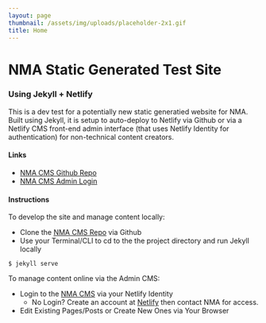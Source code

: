 ```yaml
---
layout: page
thumbnail: /assets/img/uploads/placeholder-2x1.gif
title: Home
---
```


# NMA Static Generated Test Site
### Using Jekyll + Netlify
This is a dev test for a potentially new static generatied website for NMA. Built using Jekyll, it is setup to auto-deploy to Netlify via Github or via a Netlify CMS front-end admin interface (that uses Netlify Identity for authentication) for non-technical content creators.  

#### Links
- [NMA CMS Github Repo](https://github.com/kccnma/cms)
- [NMA CMS Admin Login](https://nma.netlify.com/admin/)

#### Instructions
To develop the site and manage content locally:
- Clone the [NMA CMS Repo](https://github.com/kccnma/cms) via Github
- Use your Terminal/CLI to cd to the the project directory and run Jekyll locally 

```
$ jekyll serve
```

To manage content online via the Admin CMS:
- Login to the [NMA CMS](https://nma.netlify.com/admin/) via your Netlify Identity
  - No Login? Create an account at [Netlify](https://app.netlify.com) then contact NMA for access.
- Edit Existing Pages/Posts or Create New Ones via Your Browser